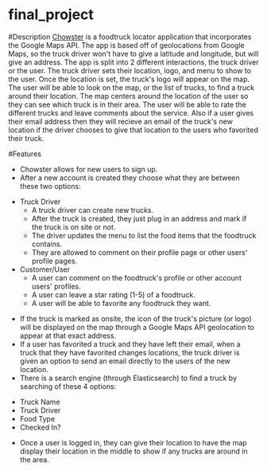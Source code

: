 # final_project

#Description
[Chowster](https://powerful-brook-42988.herokuapp.com/) is a foodtruck locator application that incorporates the Google Maps API. The app is based off of geolocations from Google Maps, so the truck driver won't have to give a latitude and longitude, but will give an address. The app is split into 2 different interactions, the truck driver or the user. The truck driver sets their location, logo, and menu to show to the user. Once the location is set, the truck's logo will appear on the map. The user will be able to look on the map, or the list of trucks, to find a truck around their location. The map centers around the location of the user so they can see which truck is in their area. The user will be able to rate the different trucks and leave comments about the service. Also if a user gives their email address then they will recieve an email of the truck's new location if the driver chooses to give that location to the users who favorited their truck.

#Features
 - Chowster allows for new users to sign up.
 - After a new account is created they choose what they are between these two options:
  * Truck Driver
    - A truck driver can create new trucks.
    - After the truck is created, they just plug in an address and mark if the truck is on site or not.
    - The driver updates the menu to list the food items that the foodtruck contains.
    - They are allowed to comment on their profile page or other users' profile pages.
  * Customer/User
    - A user can comment on the foodtruck's profile or other account users' profiles.
    - A user can leave a star rating (1-5) of a foodtruck.
    - A user will be able to favorite any foodtruck they want.
 - If the truck is marked as onsite, the icon of the truck's picture (or logo) will be displayed on the map through a Google Maps API geolocation to appear at that exact address.
 - If a user has favorited a truck and they have left their email, when a truck that they have favorited changes locations, the truck driver is given an option to send an email directly to the users of the new location.
 - There is a search engine (through Elasticsearch) to find a truck by searching of these 4 options:
  * Truck Name
  * Truck Driver
  * Food Type
  * Checked In?
 - Once a user is logged in, they can give their location to have the map display their location in the middle to show if any trucks are around in the area.
 
